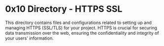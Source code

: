 # 0x10 Directory - HTTPS SSL

This directory contains files and configurations related to setting up and managing HTTPS (SSL/TLS) for your project. HTTPS is crucial for securing data transmission over the web, ensuring the confidentiality and integrity of your users' information.

